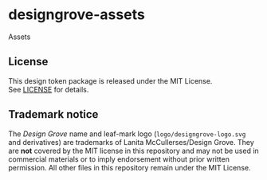 # designgrove-assets
Assets

## License
This design token package is released under the MIT License.  
See [LICENSE](./LICENSE) for details.

## Trademark notice
The *Design Grove* name and leaf-mark logo
(`logo/designgrove-logo.svg` and derivatives) are trademarks
of Lanita McCullerses/Design Grove. They are **not** covered by the MIT
license in this repository and may not be used in commercial
materials or to imply endorsement without prior written
permission. All other files in this repository remain under
the MIT License.